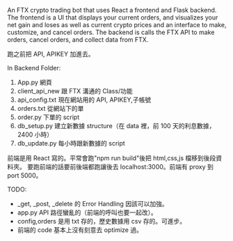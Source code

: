 An FTX crypto trading bot that uses React a frontend and Flask backend. The frontend is a UI that displays your current orders, and visualizes your net gain and loses as well as current crypto prices and an interface to make, customize, and cancel orders. The backend is calls the FTX API to make orders, cancel orders, and collect data from FTX. 

跑之前把 API, APIKEY 加進去。

In Backend Folder:

1. App.py 網頁
2. client_api_new 跟 FTX 溝通的 Class/功能
3. api_config.txt 現在網站用的 API, APIKEY,子帳號
4. orders.txt 從網站下的單
5. order.py 下單的 script
6. db_setup.py 建立新數據 structure（在 data 裡，前 100 天的利息數據，2400 小時）
7. db_update.py 每小時跟新數據的 script

前端是用 React 寫的。平常會跑"npm run build"後把 html,css,js 檔移到後段資料夾。
要跑前端的話要前後端都跑讓後去 localhost:3000。前端有 proxy 到 port 5000。

TODO:

- \_get, \_post, \_delete 的 Error Handling 因該可以加強。
- app.py API 路徑蠻亂的（前端的呼叫也要一起改）。
- config,orders 是用 txt 存的，歷史數據用 csv 存的。可進步。
- 前端的 code 基本上沒有刻意去 optimize 過。

